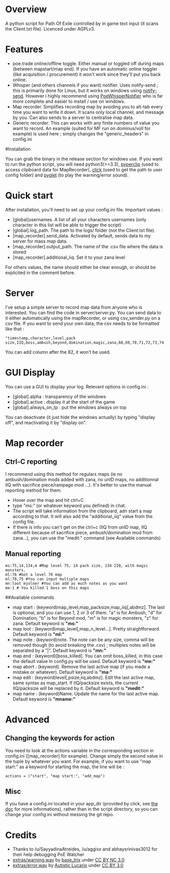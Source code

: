 # Overview

A python script for Path Of Exile controlled by in game text input (it scans the Client.txt file). Licenced under AGPLv3.

# Features

* poe.trade online/offline toggle. Either manual or toggled off during maps (between mapstart/map end). If you have an automatic online toggler (like acquisition / procurement) it won't work since they'll put you back online.
* Whisper (and others channels if you want) notifier. Uses notify-send ; this is primarily done for Linux, but it works on windows using [notify-send](http://vaskovsky.net/notify-send/). However i highly recommend using [PoeWhisperNotifier](https://github.com/Kapps/PoEWhisperNotifier) who is far more complete and easier to install / use on windows.
* Map recorder. Simplifies recording map by avoiding you to alt-tab every time you want to write it down. It scans only local channel, and message by you. Can also sends to a server to centralise map data.
* Generic recorder. This can works with any finite numbers of value you want to record. An example (suited for MF run on dominus/voll for example) is used here ; simply changes the "generic_headers" in config.ini

#Installation

  You can grab the binary in the release section for windows use. If you want to run the python script, you will need python3(>=3.3), [pyperclip](https://pypi.python.org/pypi/pyperclip/) (used to access clipboard data for MapRecorder), [click](https://pypi.python.org/pypi/click) (used to get the path to user config folder) and [pyglet](https://pypi.python.org/pypi/pyglet) (to play the warning/error sound).
  
# Quick start

  After installation, you'll need to set up your config.ini file. Important values :
* [global]usernames. A list of all your characters usernames (only character in this list will be able to trigger the script)
* [global].log_path. The path to the logs/ folder (not the Client.txt file). 
* [map_recorder].send_data. Activated by default, sends data to my server for mass map data.
* [map_recorder].output_path. The name of the .csv file where the data is stored
* [map_recorder].additional_iiq. Set it to your zana level

For others values, the name should either be clear enough, or should be explicited in the comment before.

# Server

  I've setup a simple server to record map data from anyone who is interested. You can find the code in server/server.py. You can send data to it either automatically using the mapRecorder, or using csv_sender.py on a csv file. If you want to send your own data, the csv needs to be formatted like that :
``` 
"timestamp,character,level,pack size,IIQ,boss,ambush,beyond,domination,magic,zana,68,69,70,71,72,73,74,75,76,77,78,79,80,81,82"
```

You can add column after the 82, it won't be used.
  
# GUI Display

  You can use a GUI to display your log. Relevant options in config.ini :
  * [global].alpha : transparency of the windows
  * [global].active : display it at the start of the game
  * [global].always_on_tp : put the windows always on top

  You can deactivate (it just hide the windows actually) by typing "display off", and reactivating it by "display on".
  
  
# Map recorder


## Ctrl-C reporting

I recommend using this method for regulars maps (ie no ambush/domination mods added with zana, no unID maps, no additionnal IIQ with sacrifice piece/rampage mod ...). It's better to use the manual reporting method for them.

* Hover over the map and hit ctrl+C
* type "ms:" (or whatever keyword you defined) in chat.
* The script will take information from the clipboard, adn start a map according to that. It will also add the "additional_iiq" value from the config file.
* If there is info you can't get on the ctrl+c (IIQ from unID map, IIQ different because of sacrifice piece, ambush/domination mod from zana...), you can use the "medit:" command (see Available commands)

## Manual reporting
```
ms:75,14,134,m #Map level 75, 14 pack size, 134 IIQ, with magic monsters.
ml:76 #Got a level 76 map
ml:78,75 #You can input multiple maps
mn:loot mjolner #You can add as much notes as you want
me:1 # You killed 1 boss on this maps
```

##Available commands

* map start : (keyword)map_level,map_packsize,map_iiq[,abdmz]. The last is optional, and you can use 1, 2 or 3 of them. "a" is for Ambush, "d" for Domination, "b" is for Beyond mod, "m" is for magic monsters, "z" for zana. Default keyword is **"ms:"**
* map loot : (keyword)map_level[,map_n_level...]. Pretty straightforward. Default keyword is **"ml:"**
* map note : (keyword)note. The note can be any size, comma will be removed though (to avoid breaking the .csv) ; multiples notes will be separated by a "|". Default keyword is **"mn:"**
* map end : (keyword)[boss_killed]. You can omit boss_killed, in this case the default value in config.py will be used. Default keyword is **"me:"**
* map abort : (keyword). Remove the last active map (if you made a mistake or whatever). Default keyword is **"ma:"**
* map edit : (keyword)level[,psize,iiq,abdmz]. Edit the last active map, same syntax as map_start. If IIQ/packsize exists, the current IIQ/packsize will be replaced by it. Default keyword is **"medit:"**
* map name : (keyword)Name. Update the name for the last active map. Default keyword is **"mname:"**
# Advanced

## Changing the keywords for action
  You need to look at the actions variable in the corresponding section in config.ini ([map_recorder] for example). Change simply the second value in the tuple by whatever you want. For example, if you want to use "map start:" as a keyword for starting the map, the line will be :
  ```
  actions = ("start", "map start:", "add_map")
  ```
  
## Misc

If you have a config.ini located in your app_dir (provided by click, see [the doc](http://click.pocoo.org/5/api/#click.get_app_dir) for more informations), rather than in the script directory, so you can change your config.ini without messing the git repo.


# Credits

* Thanks to /u/SayyadinaAtreides, /u/aggixx and abhaysrinivas3012 for their help debugging PoE Watcher 
* [extras/warning.wav](http://freesound.org/people/base_trix/sounds/50344/) by [base_trix](http://freesound.org/people/base_trix/) under [CC BY NC 3.0](http://creativecommons.org/licenses/by-nc/3.0/) 
* [extras/error.wav](https://freesound.org/people/Autistic%20Lucario/sounds/142608/) by [Autistic Lucario](https://freesound.org/people/Autistic%20Lucario/) under [CC BY 3.0](http://creativecommons.org/licenses/by/3.0/) 
